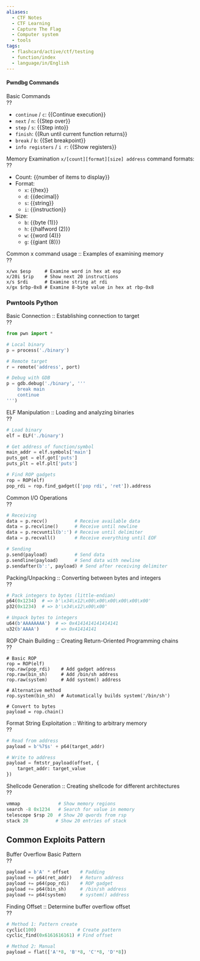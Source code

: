 ```yaml
---
aliases:
  - CTF Notes
  - CTF Learning
  - Capture The Flag
  - Computer system
  - tools
tags:
  - flashcard/active/ctf/testing
  - function/index
  - language/in/English
---
```


#### Pwndbg Commands
Basic Commands   
??
- `continue` / `c`: {{Continue execution}}
- `next` / `n`: {{Step over}}
- `step` / `s`: {{Step into}}
- `finish`: {{Run until current function returns}}
- `break` / `b`: {{Set breakpoint}}
- `info registers` / `i r`: {{Show registers}}

Memory Examination 
`x/[count][format][size] address` command formats:  
??
- Count: {{number of items to display}}
- Format: 
  - `x`: {{hex}}
  - `d`: {{decimal}}
  - `s`: {{string}}
  - `i`: {{instruction}}
- Size:
  - `b`: {{byte (1)}}
  - `h`: {{halfword (2)}}
  - `w`: {{word (4)}}
  - `g`: {{giant (8)}}

Common x command usage :: Examples of examining memory  
??
```text
x/wx $esp     # Examine word in hex at esp
x/20i $rip    # Show next 20 instructions
x/s $rdi      # Examine string at rdi
x/gx $rbp-0x8 # Examine 8-byte value in hex at rbp-0x8
```
### Pwntools Python
Basic Connection :: Establishing connection to target  
??  
```py
from pwn import *

# Local binary
p = process('./binary')

# Remote target
r = remote('address', port)

# Debug with GDB
p = gdb.debug('./binary', '''
    break main
    continue
''')
```

ELF Manipulation :: Loading and analyzing binaries  
??  
```py
# Load binary
elf = ELF('./binary')

# Get address of function/symbol
main_addr = elf.symbols['main']
puts_got = elf.got['puts']
puts_plt = elf.plt['puts']

# Find ROP gadgets
rop = ROP(elf)
pop_rdi = rop.find_gadget(['pop rdi', 'ret']).address
```

Common I/O Operations   
??  
```py
# Receiving
data = p.recv()          # Receive available data
data = p.recvline()      # Receive until newline
data = p.recvuntil(b':') # Receive until delimiter
data = p.recvall()       # Receive everything until EOF

# Sending
p.send(payload)          # Send data
p.sendline(payload)      # Send data with newline
p.sendafter(b':', payload) # Send after receiving delimiter
```

Packing/Unpacking :: Converting between bytes and integers  
??  
```py
# Pack integers to bytes (little-endian)
p64(0x1234)  # => b'\x34\x12\x00\x00\x00\x00\x00\x00'
p32(0x1234)  # => b'\x34\x12\x00\x00'

# Unpack bytes to integers
u64(b'AAAAAAAA')  # => 0x4141414141414141
u32(b'AAAA')      # => 0x41414141
```

ROP Chain Building :: Creating Return-Oriented Programming chains  
??  
```
# Basic ROP
rop = ROP(elf)
rop.raw(pop_rdi)    # Add gadget address
rop.raw(bin_sh)     # Add /bin/sh address
rop.raw(system)     # Add system() address

# Alternative method
rop.system(bin_sh)  # Automatically builds system('/bin/sh')

# Convert to bytes
payload = rop.chain()
```


Format String Exploitation :: Writing to arbitrary memory  
??  
```py
# Read from address
payload = b'%7$s' + p64(target_addr)

# Write to address
payload = fmtstr_payload(offset, {
    target_addr: target_value
})
```

Shellcode Generation :: Creating shellcode for different architectures  
??  
```py
vmmap              # Show memory regions
search -8 0x1234   # Search for value in memory
telescope $rsp 20  # Show 20 qwords from rsp
stack 20          # Show 20 entries of stack
```

## Common Exploits Pattern
Buffer Overflow Basic Pattern   
??  
```py
payload = b'A' * offset    # Padding
payload += p64(ret_addr)   # Return address
payload += p64(pop_rdi)    # ROP gadget
payload += p64(bin_sh)     # /bin/sh address
payload += p64(system)     # system() address
```

Finding Offset :: Determine buffer overflow offset  
??  
```py
# Method 1: Pattern create
cyclic(100)               # Create pattern
cyclic_find(0x6161616161) # Find offset

# Method 2: Manual
payload = flat(['A'*8, 'B'*8, 'C'*8, 'D'*8])
```